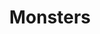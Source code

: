 ---
title: "Monsters"
draft: false
slug: "monsters"
weight: "4"
aliases:
- "/work/illustration/monsters-01/"
- "/work/illustration/monsters-02/"
- "/work/illustration/monsters-03/"
thumbnail: "illustrations/thumbnail_monsters-01.gif"
mainpage: true
related: true

header: {
	titleimage: "illustrations/project-title_monsters.png"
}

block_selected: {
	description: "(description coming soon)",
	bgcolor: "#fff",
	img: [ 
		{class: "gallery-col-12", path: "illustrations/illustration_004.jpg"},
		{class: "gallery-col-12", path: "illustrations/illustration_013.jpg"},
		{class: "gallery-col-12", path: "illustrations/illustration_015.jpg"},
		{class: "gallery-col-12", path: "illustrations/work_illustration_monsters.jpg"},
		{class: "gallery-col-12", path: "illustrations/illustration_011.png"},
		{class: "gallery-col-12", path: "illustrations/illustration_022.png"},
		{class: "gallery-col-12", path: "illustrations/work_illustration_monsters-10.png"},
	]
}

---